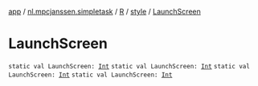 [app](../../../index.md) / [nl.mpcjanssen.simpletask](../../index.md) / [R](../index.md) / [style](index.md) / [LaunchScreen](.)

# LaunchScreen

`static val LaunchScreen: `[`Int`](https://kotlinlang.org/api/latest/jvm/stdlib/kotlin/-int/index.html)
`static val LaunchScreen: `[`Int`](https://kotlinlang.org/api/latest/jvm/stdlib/kotlin/-int/index.html)
`static val LaunchScreen: `[`Int`](https://kotlinlang.org/api/latest/jvm/stdlib/kotlin/-int/index.html)
`static val LaunchScreen: `[`Int`](https://kotlinlang.org/api/latest/jvm/stdlib/kotlin/-int/index.html)